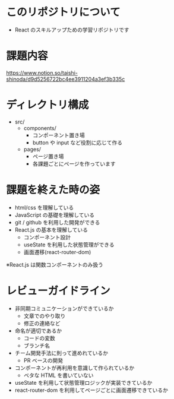 # このリポジトリについて

- React のスキルアップための学習リポジトリです

# 課題内容

https://www.notion.so/taishi-shinoda/d9d5256722bc4ee3911204a3ef3b335c

# ディレクトリ構成

- src/
  - components/
    - コンポーネント置き場
    - button や input など役割に応じて作る
  - pages/
    - ページ置き場
    - 各課題ごとにページを作っています

# 課題を終えた時の姿

- html/css を理解している
- JavaScript の基礎を理解している
- git / github を利用した開発ができる
- React.js の基本を理解している
  - コンポーネント設計
  - useState を利用した状態管理ができる
  - 画面遷移(react-router-dom)

※React.js は関数コンポーネントのみ扱う

# レビューガイドライン

- 非同期コミュニケーションができているか
  - 文章でのやり取り
  - 修正の連絡など
- 命名が適切であるか
  - コードの変数
  - ブランチ名
- チーム開発手法に則って進めれているか
  - PR ベースの開発
- コンポーネントが再利用を意識して作られているか
  - ベタな HTML を書いていない
- useState を利用して状態管理ロジックが実装できているか
- react-router-dom を利用してページごとに画面遷移できているか
